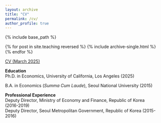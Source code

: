 ```yaml
---
layout: archive
title: "CV"
permalink: /cv/
author_profile: true
---
```


{% include base_path %}

{% for post in site.teaching reversed %}
  {% include archive-single.html %}
{% endfor %}

[CV (March 2025)](https://younghoon-econ.github.io/YKim_CV.pdf)


**Education**<br>
<span class="indent"> Ph.D. in Economics, University of California, Los Angeles (2025)</span><br>
<!--<span class="indent"> M.A. in Economics, University of California, Los Angeles (2021)</span><br>-->
<span class="indent"> B.A. in Economics (<em>Summa Cum Laude</em>), Seoul National University (2015)</span><br>
<!--<span class="indent"> Visiting Student, Department of Economics, University of California, Berkeley (2014)</span><br>-->

**Professional Experience**<br>
<span class="indent"> Deputy Director, Ministry of Economy and Finance, Republic of Korea (2016-2019)</span><br>
<span class="indent"> Deputy Director, Seoul Metropolitan Government, Republic of Korea (2015-2016)</span>
